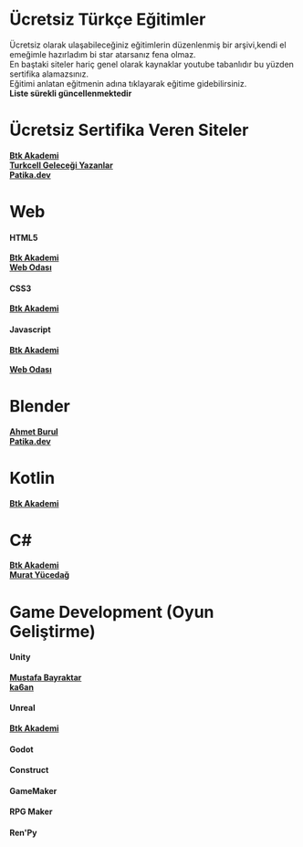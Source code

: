 # Ücretsiz Türkçe Eğitimler
Ücretsiz olarak ulaşabileceğiniz eğitimlerin düzenlenmiş bir arşivi,kendi el emeğimle hazırladım bi star atarsanız fena olmaz. <br>
En baştaki siteler hariç genel olarak kaynaklar youtube tabanlıdır bu yüzden sertifika alamazsınız. <br>
Eğitimi anlatan eğitmenin adına tıklayarak eğitime gidebilirsiniz. <br>
<b> Liste sürekli güncellenmektedir <b/>

# Ücretsiz Sertifika Veren Siteler
 <a href="https://www.btkakademi.gov.tr/portal"> Btk Akademi<a/>
 <br>
 <a href="https://gelecegiyazanlar.turkcell.com.tr/egitimler"> Turkcell Geleceği Yazanlar<a/>
  <br>
  <a href="https://academy.patika.dev/tr/paths"> Patika.dev<a/>
  <br>

 # Web
 #### HTML5 
   <a href="https://www.btkakademi.gov.tr/portal/course/html5-ile-web-gelistirme-13200"> Btk Akademi<a/>
   <br>
   <a href="https://www.youtube.com/playlist?list=PLkAqDZGjJrkB_a1vD4ZUIrY0IPp5LdD5S"> Web Odası<a/>
   <br>

  #### CSS3 
  <a href="https://www.btkakademi.gov.tr/portal/course/css-temelleri-20447"> Btk Akademi<a/>
   <br>
   
  #### Javascript
   <a href="https://www.btkakademi.gov.tr/portal/course/javascript-temelleri-25317"> Btk Akademi<a/>
   <br>   
   <a href="https://www.youtube.com/playlist?list=PLkAqDZGjJrkBZNhFC2o4T_5OA6v_WdnvL"> Web Odası<a/>
   <br> 
  
  # Blender
  <a href="https://www.youtube.com/playlist?list=PLkQYE3VrwEm3JUJcdAmD-0ndEpBoJBA4u"> Ahmet Burul<a/>
   <br>
    <a href="https://academy.patika.dev/tr/courses/temel-blender-egitimi"> Patika.dev<a/>
   <br>

   # Kotlin
   <a href="https://www.btkakademi.gov.tr/portal/course/kotlin-ile-android-mobil-uygulama-gelistirme-temel-seviye-10274"> Btk Akademi<a/>
   <br>
 
   # C#
   <a href="https://www.btkakademi.gov.tr/portal/course/c-7008"> Btk Akademi<a/>
   <br>
     <a href="https://www.youtube.com/playlist?list=PLKnjBHu2xXNPkeQtMOJczzEO6LK5OV35K"> Murat Yücedağ<a/>
   <br>
  
# Game Development (Oyun Geliştirme)
 #### Unity
<a href="https://www.youtube.com/playlist?list=PLLnJIFQamFAeIdo8GY1PLjjHXM8-Uv9Rc"> Mustafa Bayraktar<a/>
   <br>
<a href="https://www.youtube.com/playlist?list=PLAP1GY1YwkrdiEsjnp9xXe810eq-s8jPP"> ka6an<a/>
   <br>
   
  #### Unreal
 <a href="https://www.btkakademi.gov.tr/portal/course/unreal-engine-5-2-27382"> Btk Akademi<a/>
   <br>

  #### Godot

  #### Construct

#### GameMaker

#### RPG Maker

#### Ren'Py
